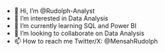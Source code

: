 - 👋 Hi, I’m @Rudolph-Analyst
- 👀 I’m interested in Data Analysis
- 🌱 I’m currently learning SQL and Power BI
- 💞️ I’m looking to collaborate on Data Analysis
- 📫 How to reach me Twitter/X: @MensahRudolph

<!---
Rudolph-Analyst/Rudolph-Analyst is a ✨ special ✨ repository because its `README.md` (this file) appears on your GitHub profile.
You can click the Preview link to take a look at your changes.
--->
